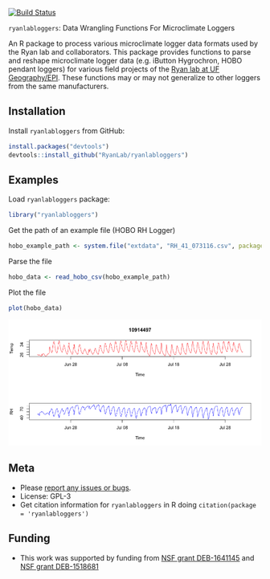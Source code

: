 [![Build Status](https://api.travis-ci.org/RyanLab/ryanlabloggers.png)](https://travis-ci.org/RyanLab/ryanlabloggers)

`ryanlabloggers`: Data Wrangling Functions For Microclimate Loggers

An R package to process various microclimate logger data formats used by the Ryan lab and collaborators. This package provides functions to parse and reshape microclimate logger data (e.g. iButton Hygrochron, HOBO pendant loggers) for various field projects of the [Ryan lab at UF Geography/EPI](http://www.sadieryan.net). These functions may or may not generalize to other loggers from the same manufacturers.

Installation
------------

Install `ryanlabloggers` from GitHub:

``` r
install.packages("devtools")
devtools::install_github("RyanLab/ryanlabloggers")
```

Examples
--------

Load `ryanlabloggers` package:

``` r
library("ryanlabloggers")
```

Get the path of an example file (HOBO RH Logger)

``` r
hobo_example_path <- system.file("extdata", "RH_41_073116.csv", package = "ryanlabloggers")
```

Parse the file

``` r
hobo_data <- read_hobo_csv(hobo_example_path)
```

Plot the file

``` r
plot(hobo_data)
```

![](inst/img/unnamed-chunk-5-1.png)

Meta
----

-   Please [report any issues or bugs](https://github.com/pboesu/ryanlabloggers/issues).
-   License: GPL-3
-   Get citation information for `ryanlabloggers` in R doing `citation(package = 'ryanlabloggers')`

Funding
-------

-   This work was supported by funding from [NSF grant DEB-1641145](https://nsf.gov/awardsearch/showAward?AWD_ID=1641145) and [NSF grant DEB-1518681](https://nsf.gov/awardsearch/showAward?AWD_ID=1518681)
